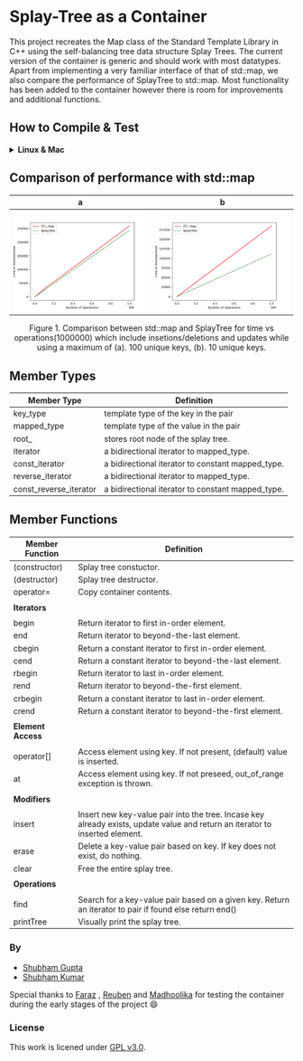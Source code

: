 # Splay-Tree as a Container

This project recreates the Map class of the Standard Template Library in C++ using the self-balancing tree data structure Splay Trees. The current version of the container is generic and should work with most datatypes. Apart from implementing a very familiar interface of that of std::map, we also compare the performance of SplayTree to std::map. Most functionality has been added to the container however there is room for improvements and additional functions. 

## How to Compile & Test
<details>
  <summary><b> Linux & Mac </b> </summary>
  
  ### Compilation  
  
  ```shell
  git clone https://github.com/IamShubhamGupto/Splay-Tree-as-a-Container.git
  cd Splay-Tree-as-a-Container
  make clientfile=<ENTER PATH TO CLIENT FILE NAME HERE>
  ./bin/a.out
  ```  

  <b>EXAMPLE </b>
  
  ```shell
  make clientfile=examples/client1.cpp
  ./bin/a.out
  ```
  
  ### Testing  
  
  Prerequiste:
  
  ```shell
  pip3 install matplotlib
  ```
  
  Guide:
  
  ```
Usage: python3 tests/run_test.py [options] {-t | --testtype}

Required for execution:
        -t, --testtype <test types>
                Select type of test to run

        <test types>:

                1 - run insertion, delete and updation test at different number of operations

                2 - run insertion test at at different number of operations

                3 - run deletion test at different number of operations

                4 - run updation test at different number of operations

options:
        -m, --max_ops <maximum operations>
                Maximum number of operations - insertions/updates/deletions to performed.
                Default=1000

        -k, --max_keys <maximum keys>
                Maximum number of unique keys stored in container.
                Default = 100

        -h, --help
                Display Help
  ```
  
  <b>EXAMPLE </b>
  
  ```shell
  python3 tests/run_test.py -t tests/test1.cpp -m 10000 -k 100
  ```
  #### Clean Up
  In order to clean the generated files, run ```make clean```.
</details>  

## Comparison of performance with std::map

  **a**          |  **b**
:-------------------------:|:-------------------------:
![](docs/comparison100k.png)  |  ![](docs/comparison10k.png) 
<p align="center">
    Figure 1. Comparison between std::map and SplayTree for time vs operations(1000000) which include insetions/deletions and updates while using a maximum of (a). 100 unique keys, (b). 10 unique keys.
</p>

## Member Types
| <b> Member Type </b>    | <b> Definition </b>                               |
| -------------           | -------------                                     |
| key_type                | template type of the key in the pair              |
| mapped_type             | template type of the value in the pair            |
| root_                   | stores root node of the splay tree.               |
| iterator                | a bidirectional iterator to mapped_type.          |
| const_iterator          | a bidirectional iterator to constant mapped_type. |
| reverse_iterator        | a bidirectional iterator to mapped_type.          |
| const_reverse_iterator  | a bidirectional iterator to constant mapped_type. |

## Member Functions


| <b> Member Function </b>    | <b> Definition </b>                           |
| -------------           | -------------                                     |
| (constructor)           | Splay tree constuctor.                            |
| (destructor)            | Splay tree destructor.                            |
| operator=               | Copy container contents.                          |
|               |                         |
| <b> Iterators </b>      |                                   |
|               |                         |
| begin                   | Return iterator to first in-order element.               |
| end                     | Return iterator to beyond-the-last element.              |
| cbegin                  | Return a constant iterator to first in-order element.    |
| cend                    | Return a constant iterator to beyond-the-last element.   |
| rbegin                  | Return iterator to last in-order element.                |
| rend                    | Return iterator to beyond-the-first element.             |
| crbegin                 | Return a constant iterator to last in-order element.     |
| crend                   | Return a constant iterator to beyond-the-first element.  |
|               |                         |
| <b> Element Access </b> |                                                       |
|                         |                         |
| operator[]              | Access element using key. If not present, (default) value is inserted.      |
| at                      | Access element using key. If not preseed, out_of_range exception is thrown. |
|                         |                                                                             |
| <b> Modifiers </b>      |                                                                                                                               |
|                         |                                                                                                                               |
| insert                  | Insert new key-value pair into the tree. Incase key already exists, update value and return an iterator to inserted element.  |
| erase                   | Delete a key-value pair based on key. If key does not exist, do nothing.                                                      |
| clear                   | Free the entire splay tree.                                                                                                   |
|                         |                                                                                                             |
| <b> Operations </b>     |                                                                                                             |
|                         |                                                                                                             |
| find                    | Search for a key-value pair based on a given key. Return an iterator to pair if found else return end()     |
| printTree               | Visually print the splay tree.                                                                              |

### By
- [Shubham Gupta](https://github.com/IamShubhamGupto)
- [Shubham Kumar](https://github.com/shubham2k)

Special thanks to [Faraz](https://github.com/farazzshaikh) , [Reuben](https://github.com/iamrgm) and [Madhoolika](https://github.com/madhoo29) for testing the container during the early stages of the project 😄

### License
This work is licened under [GPL v3.0](LICENSE).

